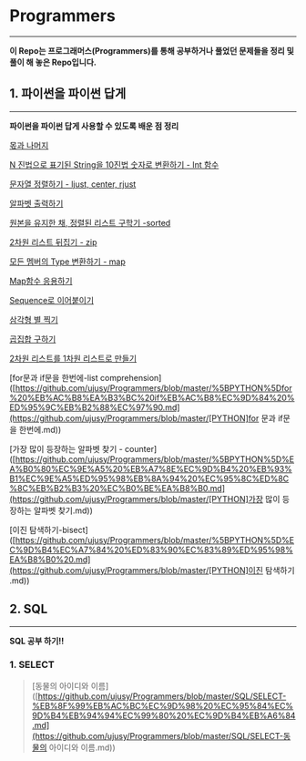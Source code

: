 # Programmers

--------------------

 **이 Repo는 프로그래머스(Programmers)를 통해 공부하거나 풀었던 문제들을 정리 및 풀이 해 놓은 Repo입니다.**



## 1. 파이썬을 파이썬 답게

-----------

**파이썬을 파이썬 답게 사용할 수 있도록 배운 점 정리**

[몫과 나머지](https://github.com/ujusy/Programmers/blob/master/%5BPYTHON%5D%EB%AA%AB%EA%B3%BC%20%EB%82%98%EB%A8%B8%EC%A7%80.md)

[N 진법으로 표기된 String을 10진법 숫자로 변환하기 - Int 함수](https://github.com/ujusy/Programmers/blob/master/%5BPYTHON%5DN%20%EC%A7%84%EB%B2%95%EC%9C%BC%EB%A1%9C%20%ED%91%9C%EA%B8%B0%EB%90%9C%20String%EC%9D%84%2010%EC%A7%84%EB%B2%95%20%EC%88%AB%EC%9E%90%EB%A1%9C%20%EB%B3%80%ED%99%98%ED%95%98%EA%B8%B0%20-Int%20%ED%95%A8%EC%88%98.md)

[문자열 정렬하기 - ljust, center, rjust](https://github.com/ujusy/Programmers/blob/master/%5BPYTHON%5D%EB%AC%B8%EC%9E%90%EC%97%B4%20%EC%A0%95%EB%A0%AC%ED%95%98%EA%B8%B0%20-%20ljust%2C%20center%2C%20rjust.md)

[알파벳 출력하기](https://github.com/ujusy/Programmers/blob/master/%5BPYTHON%5D%EC%95%8C%ED%8C%8C%EB%B2%B3%20%EC%B6%9C%EB%A0%A5%ED%95%98%EA%B8%B0.md)

[원본을 유지한 채, 정렬된 리스트 구학기 -sorted](https://github.com/ujusy/Programmers/blob/master/%5BPYTHON%5D%EC%9B%90%EB%B3%B8%EC%9D%84%20%EC%9C%A0%EC%A7%80%ED%95%9C%EC%B1%84%2C%20%EC%A0%95%EB%A0%AC%EB%90%9C%20%EB%A6%AC%EC%8A%A4%ED%8A%B8%20%EA%B5%AC%ED%95%98%EA%B8%B0%20-sorted.md)

[2차원 리스트 뒤집기 - zip](https://github.com/ujusy/Programmers/blob/master/%5BPYTHON%5D2%EC%B0%A8%EC%9B%90%20%EB%A6%AC%EC%8A%A4%ED%8A%B8%20%EB%92%A4%EC%A7%91%EA%B8%B0%20-%20zip.md)

[모든 멤버의 Type 변환하기 - map](https://github.com/ujusy/Programmers/blob/master/%5BPYTHON%5D%EB%AA%A8%EB%93%A0%20%EB%A9%A4%EB%B2%84%EC%9D%98%20Type%20%EB%B3%80%ED%99%98%ED%95%98%EA%B8%B0%20-%20map.md)

[Map함수 응용하기](https://github.com/ujusy/Programmers/blob/master/%5BPYTHON%5DMap%20%ED%95%A8%EC%88%98%20%EC%9D%91%EC%9A%A9%ED%95%98%EA%B8%B0.md)

[Sequence로 이어붙이기](https://github.com/ujusy/Programmers/blob/master/%5BPYTHON%5D%20Sequence%20%EB%A9%A4%EB%B2%84%EB%A5%BC%20%ED%95%98%EB%82%98%EB%A1%9C%20%EC%9D%B4%EC%96%B4%EB%B6%99%EC%9D%B4%EA%B8%B0-join.md)

[삼각형 별 찍기](https://github.com/ujusy/Programmers/blob/master/%5BPYTHON%5D%EC%82%BC%EA%B0%81%ED%98%95%20%EB%B3%84%EC%B0%8D%EA%B8%B0.md)

[곱집합 구하기](https://github.com/ujusy/Programmers/blob/master/%5BPYTHON%5D%EA%B3%B1%EC%A7%91%ED%95%A9%20%EA%B5%AC%ED%95%98%EA%B8%B0%20-product.md)

[2차원 리스트를 1차원 리스트로 만들기](https://github.com/ujusy/Programmers/blob/master/%5BPYTHON%5D2%EC%B0%A8%EC%9B%90%20%EB%A6%AC%EC%8A%A4%ED%8A%B8%EB%A5%BC%201%EC%B0%A8%EC%9B%90%20%EB%A6%AC%EC%8A%A4%ED%8A%B8%EB%A1%9C%20%EB%A7%8C%EB%93%A4%EA%B8%B0.md)

[for문과 if문을 한번에-list comprehension]([https://github.com/ujusy/Programmers/blob/master/%5BPYTHON%5Dfor%20%EB%AC%B8%EA%B3%BC%20if%EB%AC%B8%EC%9D%84%20%ED%95%9C%EB%B2%88%EC%97%90.md](https://github.com/ujusy/Programmers/blob/master/[PYTHON]for 문과 if문을 한번에.md))

[가장 많이 등장하는 알파벳 찾기 - counter]([https://github.com/ujusy/Programmers/blob/master/%5BPYTHON%5D%EA%B0%80%EC%9E%A5%20%EB%A7%8E%EC%9D%B4%20%EB%93%B1%EC%9E%A5%ED%95%98%EB%8A%94%20%EC%95%8C%ED%8C%8C%EB%B2%B3%20%EC%B0%BE%EA%B8%B0.md](https://github.com/ujusy/Programmers/blob/master/[PYTHON]가장 많이 등장하는 알파벳 찾기.md))

[이진 탐색하기-bisect]([https://github.com/ujusy/Programmers/blob/master/%5BPYTHON%5D%EC%9D%B4%EC%A7%84%20%ED%83%90%EC%83%89%ED%95%98%EA%B8%B0%20.md](https://github.com/ujusy/Programmers/blob/master/[PYTHON]이진 탐색하기 .md))



## 2. SQL

--------

**SQL 공부 하기!!**

### 1. SELECT 

>[동물의 아이디와 이름]([https://github.com/ujusy/Programmers/blob/master/SQL/SELECT-%EB%8F%99%EB%AC%BC%EC%9D%98%20%EC%95%84%EC%9D%B4%EB%94%94%EC%99%80%20%EC%9D%B4%EB%A6%84.md](https://github.com/ujusy/Programmers/blob/master/SQL/SELECT-동물의 아이디와 이름.md))

